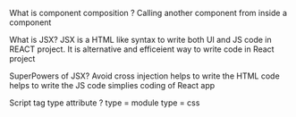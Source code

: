 What is component composition ?
Calling another component from inside a component

What is JSX?
JSX is a HTML like syntax to write both UI and JS code in REACT project. It is alternative and efficeient way to write code in React project 

SuperPowers of JSX?
Avoid cross injection 
helps to write the HTML code
helps to write the JS code
simplies coding of React app

Script tag type attribute ?
type = module
type = css



